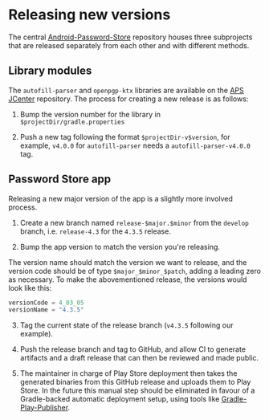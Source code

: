 # Releasing new versions

The central [Android-Password-Store] repository houses three subprojects that are released separately from each other and with different methods.

## Library modules

The `autofill-parser` and `openpgp-ktx` libraries are available on the [APS JCenter] repository. The process for creating a new release is as follows:

1. Bump the version number for the library in `$projectDir/gradle.properties`

2. Push a new tag following the format `$projectDir-v$version`, for example, `v4.0.0` for `autofill-parser` needs a `autofill-parser-v4.0.0` tag.

## Password Store app

Releasing a new major version of the app is a slightly more involved process.

1. Create a new branch named `release-$major.$minor` from the `develop` branch, i.e. `release-4.3` for the `4.3.5` release.

2. Bump the app version to match the version you're releasing.

The version name should match the version we want to release, and the version code should be of type `$major_$minor_$patch`, adding a leading zero as necessary. To make the abovementioned release, the versions would look like this:

```kotlin
versionCode = 4_03_05
versionName = "4.3.5"
```

3. Tag the current state of the release branch (`v4.3.5` following our example).

4. Push the release branch and tag to GitHub, and allow CI to generate artifacts and a draft release that can then be reviewed and made public.

5. The maintainer in charge of Play Store deployment then takes the generated binaries from this GitHub release and uploads them to Play Store. In the future this manual step should be eliminated in favour of a Gradle-backed automatic deployment setup, using tools like [Gradle-Play-Publisher].

[android-password-store]: https://github.com/android-password-store/Android-Password-Store
[aps jcenter]: https://bintray.com/android-password-store
[gradle-play-publisher]: https://github.com/Triple-T/gradle-play-publisher

